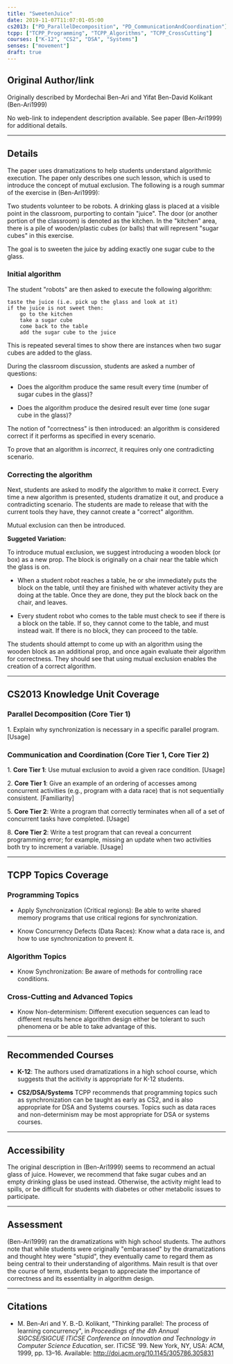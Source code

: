 ```yaml
---
title: "SweetenJuice"
date: 2019-11-07T11:07:01-05:00
cs2013: ["PD_ParallelDecomposition", "PD_CommunicationAndCoordination"]
tcpp: ["TCPP_Programming", "TCPP_Algorithms", "TCPP_CrossCutting"]
courses: ["K-12", "CS2", "DSA", "Systems"]
senses: ["movement"]
draft: true
---
```


## Original Author/link

Originally described by Mordechai Ben-Ari and Yifat Ben-David Kolikant (Ben-Ari1999)

No web-link to independent description available. See paper (Ben-Ari1999) for 
additional details.

---

## Details

The paper uses dramatizations to help students understand algorithmic execution.
The paper only describes one such lesson, which is used to introduce the 
concept of mutual exclusion. The following is a rough summar of the exercise 
in (Ben-Ari1999):

Two students volunteer to be robots. A drinking glass is placed at a visible 
point in the classroom, purporting to contain "juice". 
The door (or another portion of the classroom) is denoted as the kitchen. 
In the "kitchen" area, there is a pile of wooden/plastic 
cubes (or balls) that will represent "sugar cubes" in this exercise. 

The goal is to sweeten the juice by adding exactly one sugar cube to the glass.

### Initial algorithm
The student "robots" are then asked to execute the following algorithm:

```
taste the juice (i.e. pick up the glass and look at it)
if the juice is not sweet then:
    go to the kitchen
    take a sugar cube
    come back to the table
    add the sugar cube to the juice
```

This is repeated several times to show there are instances when two sugar cubes 
are added to the glass. 

During the classroom discussion, students are asked a number of questions:

* Does the algorithm produce the same result every time (number of sugar cubes in the glass)? 

* Does the algorithm produce the desired result ever time (one sugar cube in the glass)?

The notion of "correctness" is then introduced: an algorithm is considered 
correct if it performs as specified in every scenario.

To prove that an algorithm is _incorrect_, it requires only one contradicting 
scenario.

### Correcting the algorithm
Next, students are asked to modify the algorithm to make it correct. Every 
time a new algorithm is presented, students dramatize it out, and produce a 
contradicting scenario. The students are made to release that with the 
current tools they have, they cannot create a "correct" algorithm.

Mutual exclusion can then be introduced. 

**Suggeted Variation:**

To introduce mutual exclusion, we suggest introducing a wooden block (or box) 
as a new prop. The block is originally on a chair near the table which the 
glass is on. 

* When a student robot reaches a table, he or she immediately puts the 
  block on the table, until they are finished with whatever activity they are 
  doing at the table. Once they are done, they put the block back on the chair, 
  and leaves.

* Every student robot who comes to the table must check to see if there is a 
  block on the table. If so, they cannot come to the table, and must instead 
  wait. If there is no block, they can proceed to the table. 

The students should attempt to come up with an algorithm using the wooden block 
as an additional prop, and once again evaluate their algorithm for correctness.
They should see that using mutual exclusion enables the creation of a correct 
algorithm.  

---
## CS2013 Knowledge Unit Coverage

### Parallel Decomposition (Core Tier 1)

1\. Explain why synchronization is necessary in a specific parallel program. [Usage]

### Communication and Coordination (Core Tier 1, Core Tier 2)

1\. **Core Tier 1**: Use mutual exclusion to avoid a given race condition. [Usage]

2\. **Core Tier 1**: Give an example of an ordering of accesses among concurrent activities (e.g., program with a data race) that is not sequentially consistent. [Familiarity]

5\. **Core Tier 2**: Write a program that correctly terminates when all of a set of concurrent tasks have completed. [Usage]

8\. **Core Tier 2**: Write a test program that can reveal a concurrent programming error; for example, missing an update when two activities both try to increment a variable. [Usage]



---

## TCPP Topics Coverage

### Programming Topics

* Apply Synchronization (Critical regions): Be able to write shared memory 
  programs that use critical regions for synchronization.

* Know Concurrency Defects (Data Races): Know what a data race is, and how to 
  use synchronization to prevent it.

### Algorithm Topics

* Know Synchronization: Be aware of methods for controlling race conditions.

### Cross-Cutting and Advanced Topics

*  Know Non-determinism: Different execution sequences can lead to different 
   results hence algorithm design either be tolerant to such phenomena or be 
   able to take advantage of this.
 
---

## Recommended Courses


* **K-12**: The authors used dramatizations in a high school course, which 
  suggests that the acitivity is appropriate for K-12 students.

* **CS2/DSA/Systems** TCPP recommends that programming topics such as 
  synchronization can be taught as early as CS2, and is also appropriate for 
  DSA and Systems courses. Topics such as data races and non-determinism may 
  be most appropriate for DSA or systems courses.

---

## Accessibility

The original description in (Ben-Ari1999) seems to recommend an actual glass 
of juice. However, we recommend that fake sugar cubes and an empty drinking 
glass be used instead. Otherwise, the activity might lead to spills, or be 
difficult for students with diabetes or other metabolic issues to participate.


---


## Assessment 

(Ben-Ari1999) ran the dramatizations with high school students. The authors 
note that while students were originally "embarassed" by the dramatizations 
and thought htey were "stupid", they eventually came to regard them as 
being central to their understanding of algorithms. Main result is that 
over the course of term, students began to appreciate the importance of 
correctness and its essentiality in algorithm design.

---

## Citations

* M. Ben-Ari and Y. B.-D. Kolikant, "Thinking parallel: The process of 
  learning concurrency", in *Proceedings of the 4th Annual SIGCSE/SIGCUE 
  ITiCSE Conference on Innovation and Technology in Computer Science Education*, 
  ser. ITiCSE ’99. New York, NY, USA: ACM, 1999, pp. 13–16. 
  Available: http://doi.acm.org/10.1145/305786.305831
